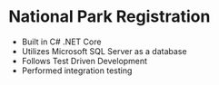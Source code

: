 # National Park Registration
 
* Built in C# .NET Core
* Utilizes Microsoft SQL Server as a database
* Follows Test Driven Development 
* Performed integration testing
